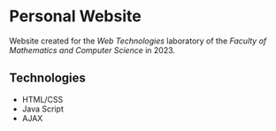 # Personal Website

Website created for the _Web Technologies_ laboratory of the _Faculty of Mathematics and Computer Science_ in 2023.

## Technologies

* HTML/CSS
* Java Script
* AJAX

